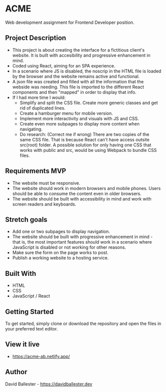 # ACME

Web development assignment for Frontend Developer position.

## Project Description

- This project is about creating the interface for a fictitious client's website. It
is built with accesibility and progressive enhancement in mind. 
- Coded using React, aiming for an SPA experience.
- In a scenario where JS is disabled, the noscrip in the HTML file is loaded by the browser
and the website remains active and functional.
- A json file was created and filled with all the information that the webside was needing.
This file is imported to the different React components and then "mapped" in order to display that info. 
- If I had more time I would:
  - Simplify and split the CSS file. Create more generic classes and get rid of duplicated lines.
  - Create a hamburger menu for mobile version.
  - Implement more interactivity and visuals with JS and CSS.
  - Create even more subpages to display more content when navigating.
  - Do research: (Correct me if wrong) There are two copies of the same CSS file. 
  That is because React can't have access outsite src(root) folder. A possible solution 
  for only having one CSS that works with public and src, would be using Webpack to bundle CSS files.

## Requirements MVP

- The website must be responsive.
- The website should work in modern browsers and mobile phones. Users should be able 
to consume the content even in older browsers.
- The website should be built with accessibility in mind and work with screen readers and keyboards.

## Stretch goals

- Add one or two subpages to display navigation.
- The website should be built with progressive enhancement in mind - that is, the most 
important features should work in a scenario where JavaScript is disabled or not working for 
other reasons.
- Make sure the form on the page works to post. 
- Publish a working website to a hosting service.

## Built With

- HTML
- CSS
- JavaScript / React

## Getting Started

To get started, simply clone or download the repository and open the files in your preferred text editor.

## View it live

- https://acme-ab.netlify.app/

## Author

David Ballester - https://davidballester.dev
